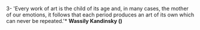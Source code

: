 3-  'Every work of art is the child of its age and, in many cases, the mother of our emotions, it follows that each period produces an art of its own which can never be repeated.'* **Wassily Kandinsky ()** 